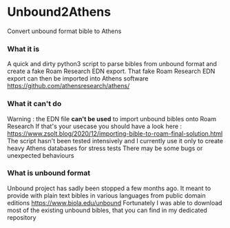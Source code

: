 # Unbound2Athens
Convert unbound format bible to Athens

### What it is
A quick and dirty python3 script to parse bibles from unbound format and create a fake Roam Research EDN export.
That fake Roam Research EDN export can then be imported into Athens software https://github.com/athensresearch/athens/

### What it can't do
Warning : the EDN file **can't be used** to import unbound bibles onto Roam Research
If that's your usecase you should have a look here : https://www.zsolt.blog/2020/12/importing-bible-to-roam-final-solution.html
The script hasn't been tested intensively and I currently use it only to create heavy Athens databases for stress tests
There may be some bugs or unexpected behaviours

### What is unbound format
Unbound project has sadly been stopped a few months ago. It meant to provide with plain text bibles in various languages from public domain editions
https://www.biola.edu/unbound
Fortunately I was able to download most of the existing unbound bibles, that you can find in my dedicated repository
